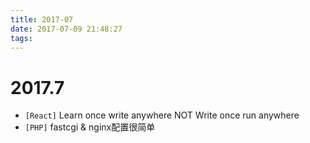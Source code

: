 ```yaml
---
title: 2017-07
date: 2017-07-09 21:48:27
tags:
---
```

# 2017.7

* `[React]` Learn once write anywhere NOT Write once run anywhere
* `[PHP]` fastcgi & nginx配置很简单
